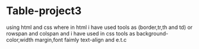 # Table-project3
using html and css where in html i have used tools as (border,tr,th and td) or rowspan and colspan and i have used in css tools as background-color,width margin,font faimly text-align and e.t.c
